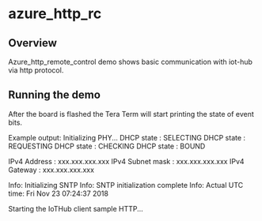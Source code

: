 # azure_http_rc

## Overview
Azure_http_remote_control demo shows basic communication with iot-hub via http protocol.

## Running the demo
After the board is flashed the Tera Term will start printing the state of event bits.

Example output:
Initializing PHY...
 DHCP state       : SELECTING
 DHCP state       : REQUESTING
 DHCP state       : CHECKING
 DHCP state       : BOUND

 IPv4 Address     : xxx.xxx.xxx.xxx
 IPv4 Subnet mask : xxx.xxx.xxx.xxx
 IPv4 Gateway     : xxx.xxx.xxx.xxx

 Info: Initializing SNTP
 Info: SNTP initialization complete
 Info: Actual UTC time: Fri Nov 23 07:24:37 2018

 Starting the IoTHub client sample HTTP...

